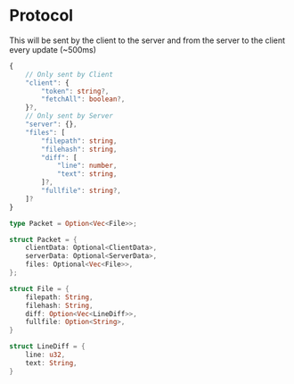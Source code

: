# Protocol

This will be sent by the client to the server and from the server to the client every update (~500ms)

```ts
{
    // Only sent by Client
    "client": {
        "token": string?,
        "fetchAll": boolean?,
    }?,
    // Only sent by Server
    "server": {},
    "files": [
        "filepath": string,
        "filehash": string,
        "diff": [
            "line": number,
            "text": string,
        ]?,
        "fullfile": string?,
    ]?
}
```

```rs
type Packet = Option<Vec<File>>;

struct Packet = {
    clientData: Optional<ClientData>,
    serverData: Optional<ServerData>,
    files: Optional<Vec<File>>,
};

struct File = {
    filepath: String,
    filehash: String,
    diff: Option<Vec<LineDiff>>,
    fullfile: Option<String>,
}

struct LineDiff = {
    line: u32,
    text: String,
}
```
